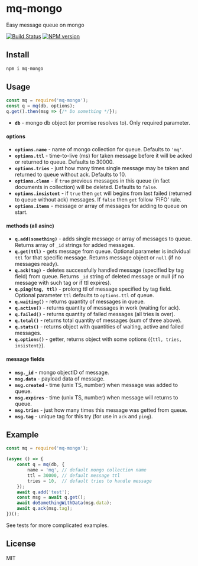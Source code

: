 # mq-mongo

Easy message queue on mongo

[![Build Status][travis-image]][travis-url]
[![NPM version][npm-image]][npm-url]

## Install

```bash
npm i mq-mongo
```

## Usage

```js
const mq = require('mq-mongo');
const q = mq(db, options);
q.get().then(msg => {/* Do something */});
```

* __`db`__ - mongo db object (or promise resolves to). Only required parameter.

#### options

* __`options.name`__ - name of mongo collection for queue. Defaults to `'mq'`.
* __`options.ttl`__ - time-to-live (ms) for taken message before it will be acked or returned to queue. Defaults to 30000.
* __`options.tries`__ - just how many times single message may be taken and returned to queue without ack. Defaults to 10.
* __`options.clean`__ - if `true` previous messages in this queue (in fact documents in collection) will be deleted. Defaults to `false`.
* __`options.insistent`__ - if `true` then `get` will begins from last failed (returned to queue without ack) messages. If `false` then `get` follow 'FIFO' rule.
* __`options.items`__ - message or array of messages for adding to queue on start.

#### methods (all asinc)

* __`q.add(something)`__ - adds single message or array of messages to queue. Returns array of `_id` strings for added messages.
* __`q.get(ttl)`__ - gets message from queue. Optional parameter is individual `ttl` for that specific message. Returns message object or `null` (if no messages ready).
* __`q.ack(tag)`__ - deletes successfully handled message (specified by tag field) from queue. Returns `_id` string of deleted message or null (if no message with such tag or if ttl expires).
* __`q.ping(tag, ttl)`__ - prolong ttl of message specified by tag field. Optional parameter `ttl` defaults to `options.ttl` of queue.
* __`q.waiting()`__ - returns quantity of messages in queue.
* __`q.active()`__ - returns quantity of messages in work (waiting for ack).
* __`q.failed()`__ - returns quantity of failed messages (all tries is over).
* __`q.total()`__ - returns total quantity of messages (sum of three above).
* __`q.stats()`__ - returns object with quantities of waiting, active and failed messages.
* __`q.options()`__ - getter, returns object with some options (`{ttl, tries, insistent}`).

#### message fields

* __`msg._id`__ - mongo objectID of message.
* __`msg.data`__ - payload data of message.
* __`msg.created`__ - time (unix TS, number) when message was added to queue.
* __`msg.expires`__ - time (unix TS, number) when message will returns to queue.
* __`msg.tries`__ - just how many times this message was getted from queue.
* __`msg.tag`__ - unique tag for this try (for use in `ack` and `ping`).

## Example

```js
const mq = require('mq-mongo');

(async () => {
    const q = mq(db, {
        name = 'mq', // default mongo collection name
        ttl = 30000, // default message ttl
        tries = 10,  // default tries to handle message
    });
    await q.add('test');
    const msg = await q.get();
    await doSomethingWithData(msg.data);
    await q.ack(msg.tag);
})();

```

See tests for more complicated examples.

## License

MIT

[npm-url]: https://npmjs.org/package/mq-mongo
[npm-image]: https://badge.fury.io/js/mq-mongo.svg
[travis-url]: https://travis-ci.org/astur/mq-mongo
[travis-image]: https://travis-ci.org/astur/mq-mongo.svg?branch=master